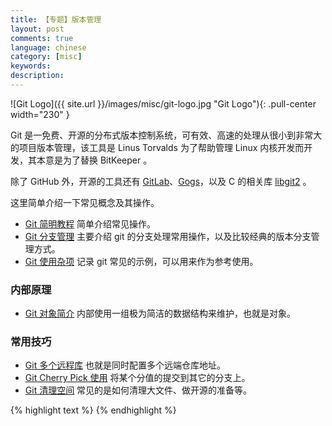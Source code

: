 ```yaml
---
title: 【专题】版本管理
layout: post
comments: true
language: chinese
category: [misc]
keywords:
description:
---
```


<!-- more -->

![Git Logo]({{ site.url }}/images/misc/git-logo.jpg "Git Logo"){: .pull-center width="230" }

Git 是一免费、开源的分布式版本控制系统，可有效、高速的处理从很小到非常大的项目版本管理，该工具是 Linus Torvalds 为了帮助管理 Linux 内核开发而开发，其本意是为了替换 BitKeeper 。

除了 GitHub 外，开源的工具还有 [GitLab](https://about.gitlab.com/)、[Gogs](https://gogs.io/)，以及 C 的相关库 [libgit2](https://github.com/libgit2/libgit2) 。

这里简单介绍一下常见概念及其操作。

* [Git 简明教程](/post/git-simple-guide.html) 简单介绍常见操作。
* [Git 分支管理](/post/git-branch-model.html) 主要介绍 git 的分支处理常用操作，以及比较经典的版本分支管理方式。
* [Git 使用杂项](/post/git-tips.html) 记录 git 常见的示例，可以用来作为参考使用。

### 内部原理

* [Git 对象简介](/post/git-internal-object-introduce.html) 内部使用一组极为简洁的数据结构来维护，也就是对象。

### 常用技巧

* [Git 多个远程库](/post/git-multi-remote-repos.html) 也就是同时配置多个远端仓库地址。
* [Git Cherry Pick 使用](/post/git-cherry-pick-introduce.html) 将某个分值的提交到其它的分支上。
* [Git 清理空间](/post/git-cleanup-method-introduce.html) 常见的是如何清理大文件、做开源的准备等。



{% highlight text %}
{% endhighlight %}
